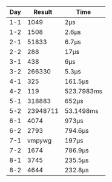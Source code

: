 | Day | Result   | Time       |
| --- | -------- | ---------- |
| 1-1 | 1049     | 2µs        |
| 1-2 | 1508     | 2.6µs      |
| 2-1 | 51833    | 6.7µs      |
| 2-2 | 288      | 17µs       |
| 3-1 | 438      | 6µs        |
| 3-2 | 266330   | 5.3µs      |
| 4-1 | 325      | 161.5µs    |
| 4-2 | 119      | 523.7983ms |
| 5-1 | 318883   | 652µs      |
| 5-2 | 23948711 | 53.1498ms  |
| 6-1 | 4074     | 973µs      |
| 6-2 | 2793     | 794.6µs    |
| 7-1 | vmpywg   | 197µs      |
| 7-2 | 1674     | 786.9µs    |
| 8-1 | 3745     | 235.5µs    |
| 8-2 | 4644     | 232.8µs    |